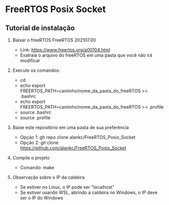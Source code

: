 # FreeRTOS Posix Socket

## Tutorial de instalação

1. Baixar o freeRTOS FreeRTOS 202107.00
    - Link: https://www.freertos.org/a00104.html
    - Exatraia o arquivo do freeRTOS em uma pasta que você não irá modificar

2. Execute os comandos:
    - cd
    - echo export FREERTOS_PATH=caminho/nome_da_pasta_do_freeRTOS >> .bashrc
    - echo export FREERTOS_PATH=caminho/nome_da_pasta_do_freeRTOS >> .profile
    - source .bashrc
    - source .profile

3. Baixe este repositório em uma pasta de sua preferência
    - Opção 1: gh repo clone alankc/FreeRTOS_Posix_Socket
    - Opção 2: git clone https://github.com/alankc/FreeRTOS_Posix_Socket

4. Compile o projeto
    - Comando: make

5. Observação sobre o IP da caldeira
    - Se estiver no Linux,  o IP pode ser "localhost"
    - Se estiver usando WSL, abrindo a caldeira no Windows, o IP deve ser o IP do Windows
